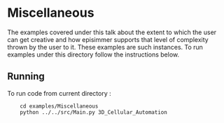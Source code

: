 # Miscellaneous
The examples covered under this talk about the extent to which the user can get creative and how episimmer supports that level of complexity thrown by the user to it. These examples are such instances. To run examples under this directory follow the instructions below.

## Running
To run code from current directory :

		cd examples/Miscellaneous
		python ../../src/Main.py 3D_Cellular_Automation
<br>
<br>
